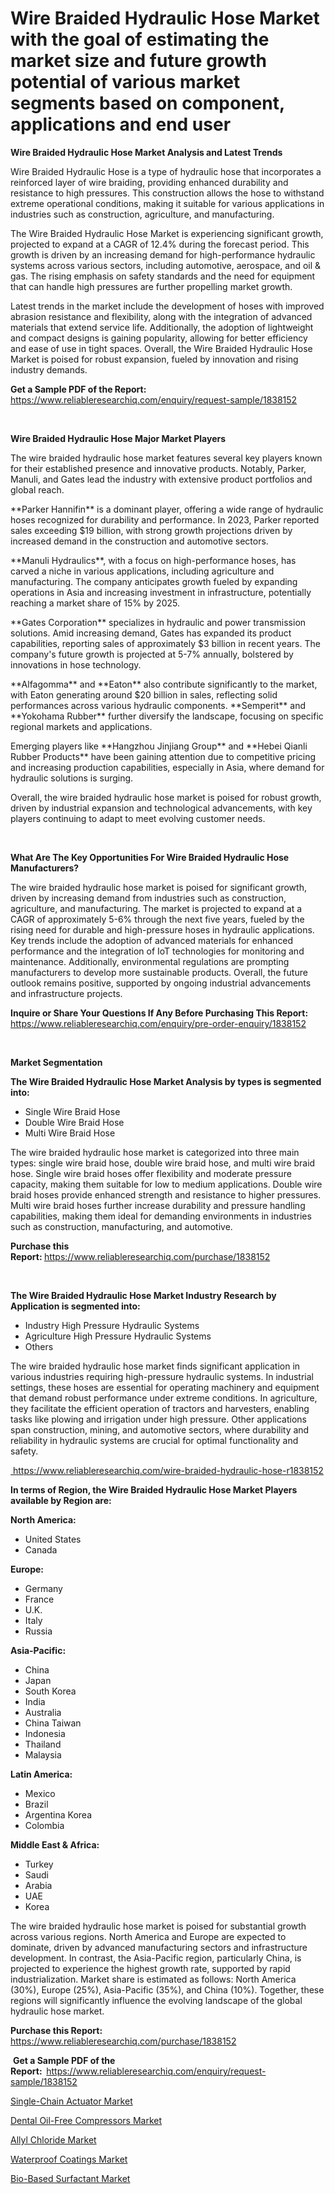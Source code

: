 <p><h1>Wire Braided Hydraulic Hose Market with the goal of estimating the market size and future growth potential of various market segments based on component, applications and end user</h1></p><p><strong>Wire Braided Hydraulic Hose Market Analysis and Latest Trends</strong></p>
<p><p>Wire Braided Hydraulic Hose is a type of hydraulic hose that incorporates a reinforced layer of wire braiding, providing enhanced durability and resistance to high pressures. This construction allows the hose to withstand extreme operational conditions, making it suitable for various applications in industries such as construction, agriculture, and manufacturing.</p><p>The Wire Braided Hydraulic Hose Market is experiencing significant growth, projected to expand at a CAGR of 12.4% during the forecast period. This growth is driven by an increasing demand for high-performance hydraulic systems across various sectors, including automotive, aerospace, and oil & gas. The rising emphasis on safety standards and the need for equipment that can handle high pressures are further propelling market growth.</p><p>Latest trends in the market include the development of hoses with improved abrasion resistance and flexibility, along with the integration of advanced materials that extend service life. Additionally, the adoption of lightweight and compact designs is gaining popularity, allowing for better efficiency and ease of use in tight spaces. Overall, the Wire Braided Hydraulic Hose Market is poised for robust expansion, fueled by innovation and rising industry demands.</p></p>
<p><strong>Get a Sample PDF of the Report:&nbsp;</strong> <a href="https://www.reliableresearchiq.com/enquiry/request-sample/1838152?utm_campaign=1137&utm_medium=2&utm_source=Github&utm_content=ia&utm_term=09112024&utm_id=wire-braided-hydraulic-hose">https://www.reliableresearchiq.com/enquiry/request-sample/1838152</a></p>
<p>&nbsp;</p>
<p><strong>Wire Braided Hydraulic Hose Major Market Players</strong></p>
<p><p>The wire braided hydraulic hose market features several key players known for their established presence and innovative products. Notably, Parker, Manuli, and Gates lead the industry with extensive product portfolios and global reach.</p><p>**Parker Hannifin** is a dominant player, offering a wide range of hydraulic hoses recognized for durability and performance. In 2023, Parker reported sales exceeding $19 billion, with strong growth projections driven by increased demand in the construction and automotive sectors.</p><p>**Manuli Hydraulics**, with a focus on high-performance hoses, has carved a niche in various applications, including agriculture and manufacturing. The company anticipates growth fueled by expanding operations in Asia and increasing investment in infrastructure, potentially reaching a market share of 15% by 2025.</p><p>**Gates Corporation** specializes in hydraulic and power transmission solutions. Amid increasing demand, Gates has expanded its product capabilities, reporting sales of approximately $3 billion in recent years. The company's future growth is projected at 5-7% annually, bolstered by innovations in hose technology.</p><p>**Alfagomma** and **Eaton** also contribute significantly to the market, with Eaton generating around $20 billion in sales, reflecting solid performances across various hydraulic components. **Semperit** and **Yokohama Rubber** further diversify the landscape, focusing on specific regional markets and applications.</p><p>Emerging players like **Hangzhou Jinjiang Group** and **Hebei Qianli Rubber Products** have been gaining attention due to competitive pricing and increasing production capabilities, especially in Asia, where demand for hydraulic solutions is surging.</p><p>Overall, the wire braided hydraulic hose market is poised for robust growth, driven by industrial expansion and technological advancements, with key players continuing to adapt to meet evolving customer needs.</p></p>
<p>&nbsp;</p>
<p><strong>What Are The Key Opportunities For Wire Braided Hydraulic Hose Manufacturers?</strong></p>
<p><p>The wire braided hydraulic hose market is poised for significant growth, driven by increasing demand from industries such as construction, agriculture, and manufacturing. The market is projected to expand at a CAGR of approximately 5-6% through the next five years, fueled by the rising need for durable and high-pressure hoses in hydraulic applications. Key trends include the adoption of advanced materials for enhanced performance and the integration of IoT technologies for monitoring and maintenance. Additionally, environmental regulations are prompting manufacturers to develop more sustainable products. Overall, the future outlook remains positive, supported by ongoing industrial advancements and infrastructure projects.</p></p>
<p><strong>Inquire or Share Your Questions If Any Before Purchasing This Report:</strong> <a href="https://www.reliableresearchiq.com/enquiry/pre-order-enquiry/1838152?utm_campaign=1137&utm_medium=2&utm_source=Github&utm_content=ia&utm_term=09112024&utm_id=wire-braided-hydraulic-hose">https://www.reliableresearchiq.com/enquiry/pre-order-enquiry/1838152</a></p>
<p>&nbsp;</p>
<p><strong>Market Segmentation</strong></p>
<p><strong>The Wire Braided Hydraulic Hose Market Analysis by types is segmented into:</strong></p>
<p><ul><li>Single Wire Braid Hose</li><li>Double Wire Braid Hose</li><li>Multi Wire Braid Hose</li></ul></p>
<p><p>The wire braided hydraulic hose market is categorized into three main types: single wire braid hose, double wire braid hose, and multi wire braid hose. Single wire braid hoses offer flexibility and moderate pressure capacity, making them suitable for low to medium applications. Double wire braid hoses provide enhanced strength and resistance to higher pressures. Multi wire braid hoses further increase durability and pressure handling capabilities, making them ideal for demanding environments in industries such as construction, manufacturing, and automotive.</p></p>
<p><strong>Purchase this Report:&nbsp;</strong><a href="https://www.reliableresearchiq.com/purchase/1838152?utm_campaign=1137&utm_medium=2&utm_source=Github&utm_content=ia&utm_term=09112024&utm_id=wire-braided-hydraulic-hose">https://www.reliableresearchiq.com/purchase/1838152</a></p>
<p>&nbsp;</p>
<p><strong>The Wire Braided Hydraulic Hose Market Industry Research by Application is segmented into:</strong></p>
<p><ul><li>Industry High Pressure Hydraulic Systems</li><li>Agriculture High Pressure Hydraulic Systems</li><li>Others</li></ul></p>
<p><p>The wire braided hydraulic hose market finds significant application in various industries requiring high-pressure hydraulic systems. In industrial settings, these hoses are essential for operating machinery and equipment that demand robust performance under extreme conditions. In agriculture, they facilitate the efficient operation of tractors and harvesters, enabling tasks like plowing and irrigation under high pressure. Other applications span construction, mining, and automotive sectors, where durability and reliability in hydraulic systems are crucial for optimal functionality and safety.</p></p>
<p><a href="https://www.reliableresearchiq.com/wire-braided-hydraulic-hose-r1838152?utm_campaign=1137&utm_medium=2&utm_source=Github&utm_content=ia&utm_term=09112024&utm_id=wire-braided-hydraulic-hose">&nbsp;https://www.reliableresearchiq.com/wire-braided-hydraulic-hose-r1838152</a></p>
<p><strong>In terms of Region, the Wire Braided Hydraulic Hose Market Players available by Region are:</strong></p>
<p>
    <p> <strong> North America: </strong>
        <ul>
            <li>United States</li>
            <li>Canada</li>
        </ul>
        </p> 
    <p> <strong> Europe: </strong>
        <ul>
            <li>Germany</li>
            <li>France</li>
            <li>U.K.</li>
            <li>Italy</li>
            <li>Russia</li>
        </ul>
        </p> 
    <p> <strong> Asia-Pacific: </strong>
        <ul>
            <li>China</li>
            <li>Japan</li>
            <li>South Korea</li>
            <li>India</li>
            <li>Australia</li>
            <li>China Taiwan</li>
            <li>Indonesia</li>
            <li>Thailand</li>
            <li>Malaysia</li>
        </ul>
        </p> 
    <p> <strong> Latin America: </strong>
        <ul>
            <li>Mexico</li>
            <li>Brazil</li>
            <li>Argentina Korea</li>
            <li>Colombia</li>
        </ul>
        </p> 
    <p> <strong> Middle East & Africa: </strong>
        <ul>
            <li>Turkey</li>
            <li>Saudi</li>
            <li>Arabia</li>
            <li>UAE</li>
            <li>Korea</li>
        </ul>
    </p>
    </p>
<p><p>The wire braided hydraulic hose market is poised for substantial growth across various regions. North America and Europe are expected to dominate, driven by advanced manufacturing sectors and infrastructure development. In contrast, the Asia-Pacific region, particularly China, is projected to experience the highest growth rate, supported by rapid industrialization. Market share is estimated as follows: North America (30%), Europe (25%), Asia-Pacific (35%), and China (10%). Together, these regions will significantly influence the evolving landscape of the global hydraulic hose market.</p></p>
<p><strong>Purchase this Report: </strong><a href="https://www.reliableresearchiq.com/purchase/1838152?utm_campaign=1137&utm_medium=2&utm_source=Github&utm_content=ia&utm_term=09112024&utm_id=wire-braided-hydraulic-hose">https://www.reliableresearchiq.com/purchase/1838152</a></p>
<p>&nbsp;<strong>Get a Sample PDF of the Report:&nbsp;&nbsp;</strong><a href="https://www.reliableresearchiq.com/enquiry/request-sample/1838152?utm_campaign=1137&utm_medium=2&utm_source=Github&utm_content=ia&utm_term=09112024&utm_id=wire-braided-hydraulic-hose">https://www.reliableresearchiq.com/enquiry/request-sample/1838152</a></p>
<p><strong></strong></p>
<p><p><a href="https://www.linkedin.com/pulse/single-chain-actuator-ecosystem-mapping-innovation-value-xawve?utm_campaign=1137&utm_medium=2&utm_source=Github&utm_content=ia&utm_term=09112024&utm_id=wire-braided-hydraulic-hose">Single-Chain Actuator Market</a></p><p><a href="https://issuu.com/reportprime-2/docs/dental-oil-free-compressors-market-_ff71ed36c95ef5?utm_campaign=1137&utm_medium=2&utm_source=Github&utm_content=ia&utm_term=09112024&utm_id=wire-braided-hydraulic-hose">Dental Oil-Free Compressors Market</a></p><p><a href="https://github.com/mickahmaland/Market-Research-Report-List-1/blob/main/allyl-chloride-market.md?utm_campaign=1137&utm_medium=2&utm_source=Github&utm_content=ia&utm_term=09112024&utm_id=wire-braided-hydraulic-hose">Allyl Chloride Market</a></p><p><a href="https://github.com/graciah1naze/Market-Research-Report-List-1/blob/main/waterproof-coatings-market.md?utm_campaign=1137&utm_medium=2&utm_source=Github&utm_content=ia&utm_term=09112024&utm_id=wire-braided-hydraulic-hose">Waterproof Coatings Market</a></p><p><a href="https://www.linkedin.com/pulse/bio-based-surfactant-industry-sector-market-dynamics-future-6avde?utm_campaign=1137&utm_medium=2&utm_source=Github&utm_content=ia&utm_term=09112024&utm_id=wire-braided-hydraulic-hose">Bio-Based Surfactant Market</a></p></p>